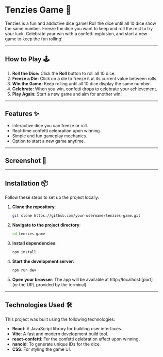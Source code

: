 # Tenzies Game 🎲

Tenzies is a fun and addictive dice game! Roll the dice until all 10 dice show the same number. Freeze the dice you want to keep and roll the rest to try your luck. Celebrate your win with a confetti explosion, and start a new game to keep the fun rolling!

---

## How to Play 🕹️

1. **Roll the Dice:** Click the **Roll** button to roll all 10 dice.
2. **Freeze a Die:** Click on a die to freeze it at its current value between rolls.
3. **Win the Game:** Keep rolling until all 10 dice display the same number.
4. **Celebrate:** When you win, confetti drops to celebrate your achievement.
5. **Play Again:** Start a new game and aim for another win!

---

## Features ✨

- Interactive dice you can freeze or roll.
- Real-time confetti celebration upon winning.
- Simple and fun gameplay mechanics.
- Option to start a new game anytime.

---

## Screenshot 📸


--- 

## Installation 📦

Follow these steps to set up the project locally:

1. **Clone the repository**:
   ```bash
   git clone https://github.com/your-username/tenzies-game.git

2. **Navigate to the project directory**:
   ```bash
   cd tenzies-game

3. **Install dependencies**:
   ```bash
   npm install

4. **Start the development server**:
   ```bash
   npm run dev

5. **Open your browser**:
   The app will be available at http://localhost:[port] (or the URL provided by the terminal).

--- 

## Technologies Used 🛠️

This project was built using the following technologies:

- **React**: A JavaScript library for building user interfaces.
- **Vite**: A fast and modern development build tool.
- **react-confetti**: For the confetti celebration effect upon winning.
- **nanoid**: To generate unique IDs for the dice.
- **CSS**: For styling the game UI.

   

